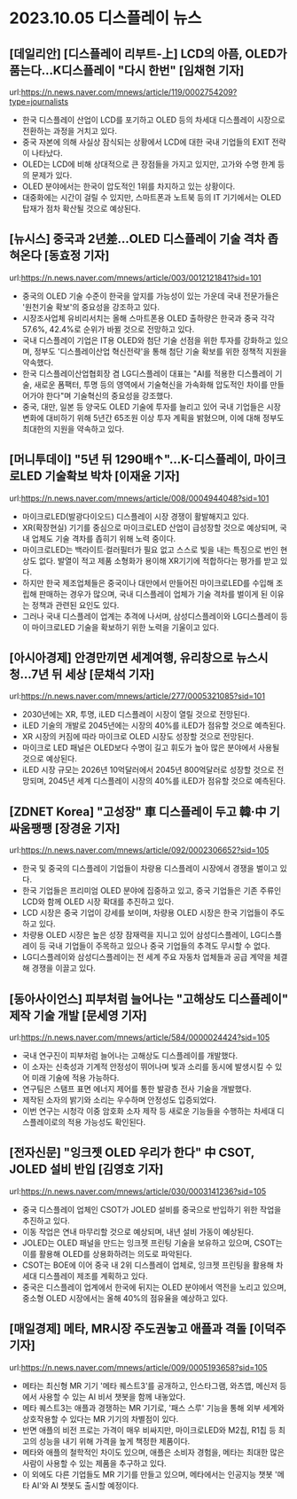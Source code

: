 # 2023.10.05 디스플레이 뉴스

## [데일리안] [디스플레이 리부트-上] LCD의 아픔, OLED가 품는다...K디스플레이 "다시 한번" [임채현 기자]
url:https://n.news.naver.com/mnews/article/119/0002754209?type=journalists
- 한국 디스플레이 산업이 LCD를 포기하고 OLED 등의 차세대 디스플레이 시장으로 전환하는 과정을 거치고 있다.
- 중국 자본에 의해 사실상 잠식되는 상황에서 LCD에 대한 국내 기업들의 EXIT 전략이 나타났다.
- OLED는 LCD에 비해 상대적으로 큰 장점들을 가지고 있지만, 고가와 수명 한계 등의 문제가 있다.
- OLED 분야에서는 한국이 압도적인 1위를 차지하고 있는 상황이다.
- 대중화에는 시간이 걸릴 수 있지만, 스마트폰과 노트북 등의 IT 기기에서는 OLED 탑재가 점차 확산될 것으로 예상된다.

## [뉴시스] 중국과 2년差…OLED 디스플레이 기술 격차 좁혀온다 [동효정 기자]
url:https://n.news.naver.com/mnews/article/003/0012121841?sid=101
- 중국의 OLED 기술 수준이 한국을 앞지를 가능성이 있는 가운데 국내 전문가들은 '원천기술 확보'의 중요성을 강조하고 있다.
- 시장조사업체 유비리서치는 올해 스마트폰용 OLED 출하량은 한국과 중국 각각 57.6%, 42.4%로 순위가 바뀔 것으로 전망하고 있다.
- 국내 디스플레이 기업은 IT용 OLED와 첨단 기술 선점을 위한 투자를 강화하고 있으며, 정부도 '디스플레이산업 혁신전략'을 통해 첨단 기술 확보를 위한 정책적 지원을 약속했다.
- 한국 디스플레이산업협회장 겸 LG디스플레이 대표는 "AI를 적용한 디스플레이 기술, 새로운 폼팩터, 투명 등의 영역에서 기술혁신을 가속화해 압도적인 차이를 만들어가야 한다"며 기술혁신의 중요성을 강조했다.
- 중국, 대만, 일본 등 양국도 OLED 기술에 투자를 늘리고 있어 국내 기업들은 시장 변화에 대비하기 위해 5년간 65조원 이상 투자 계획을 밝혔으며, 이에 대해 정부도 최대한의 지원을 약속하고 있다.

## [머니투데이] "5년 뒤 1290배↑"…K-디스플레이, 마이크로LED 기술확보 박차 [이재윤 기자]
url:https://n.news.naver.com/mnews/article/008/0004944048?sid=101
- 마이크로LED(발광다이오드) 디스플레이 시장 경쟁이 활발해지고 있다.
- XR(확장현실) 기기를 중심으로 마이크로LED 산업이 급성장할 것으로 예상되며, 국내 업체도 기술 격차를 좁히기 위해 노력 중이다.
- 마이크로LED는 백라이트·컬러필터가 필요 없고 스스로 빛을 내는 특징으로 번인 현상도 없다. 발열이 적고 제품 소형화가 용이해 XR기기에 적합하다는 평가를 받고 있다.
- 하지만 한국 제조업체들은 중국이나 대만에서 만들어진 마이크로LED를 수입해 조립해 판매하는 경우가 많으며, 국내 디스플레이 업체가 기술 격차를 벌이게 된 이유는 정책과 관련된 요인도 있다.
- 그러나 국내 디스플레이 업계는 추격에 나서며, 삼성디스플레이와 LG디스플레이 등이 마이크로LED 기술을 확보하기 위한 노력을 기울이고 있다.

## [아시아경제] 안경만끼면 세계여행, 유리창으로 뉴스시청…7년 뒤 세상 [문채석 기자]
url:https://n.news.naver.com/mnews/article/277/0005321085?sid=101
- 2030년에는 XR, 투명, iLED 디스플레이 시장이 열릴 것으로 전망된다.
- iLED 기술의 개발로 2045년에는 시장의 40%를 iLED가 점유할 것으로 예측된다.
- XR 시장의 커짐에 따라 마이크로 OLED 시장도 성장할 것으로 전망된다.
- 마이크로 LED 패널은 OLED보다 수명이 길고 휘도가 높아 많은 분야에서 사용될 것으로 예상된다.
- iLED 시장 규모는 2026년 10억달러에서 2045년 800억달러로 성장할 것으로 전망되며, 2045년 세계 디스플레이 시장의 40%를 iLED가 점유할 것으로 예측된다.

## [ZDNET Korea] "고성장" 車 디스플레이 두고 韓·中 기싸움팽팽 [장경윤 기자]
url:https://n.news.naver.com/mnews/article/092/0002306652?sid=105
- 한국 및 중국의 디스플레이 기업들이 차량용 디스플레이 시장에서 경쟁을 벌이고 있다.
- 한국 기업들은 프리미엄 OLED 분야에 집중하고 있고, 중국 기업들은 기존 주류인 LCD와 함께 OLED 시장 확대를 추진하고 있다.
- LCD 시장은 중국 기업이 강세를 보이며, 차량용 OLED 시장은 한국 기업들이 주도하고 있다.
- 차량용 OLED 시장은 높은 성장 잠재력을 지니고 있어 삼성디스플레이, LG디스플레이 등 국내 기업들이 주목하고 있으나 중국 기업들의 추격도 무시할 수 없다.
- LG디스플레이와 삼성디스플레이는 전 세계 주요 자동차 업체들과 공급 계약을 체결해 경쟁을 이끌고 있다.

## [동아사이언스] 피부처럼 늘어나는 "고해상도 디스플레이" 제작 기술 개발 [문세영 기자]
url:https://n.news.naver.com/mnews/article/584/0000024424?sid=105
- 국내 연구진이 피부처럼 늘어나는 고해상도 디스플레이를 개발했다.
- 이 소자는 신축성과 기계적 안정성이 뛰어나며 빛과 소리를 동시에 발생시킬 수 있어 미래 기술에 적용 가능하다.
- 연구팀은 스탬프 표면 에너지 제어를 통한 발광층 전사 기술을 개발했다.
- 제작된 소자의 밝기와 소리는 우수하며 안정성도 입증되었다.
- 이번 연구는 시청각 이중 암호화 소자 제작 등 새로운 기능들을 수행하는 차세대 디스플레이로의 적용 가능성도 확인된다.

## [전자신문] "잉크젯 OLED 우리가 한다" 中 CSOT, JOLED 설비 반입 [김영호 기자]
url:https://n.news.naver.com/mnews/article/030/0003141236?sid=105
- 중국 디스플레이 업체인 CSOT가 JOLED 설비를 중국으로 반입하기 위한 작업을 추진하고 있다.
- 이동 작업은 연내 마무리할 것으로 예상되며, 내년 설비 가동이 예상된다.
- JOLED는 OLED 패널을 만드는 잉크젯 프린팅 기술을 보유하고 있으며, CSOT는 이를 활용해 OLED를 상용화하려는 의도로 파악된다.
- CSOT는 BOE에 이어 중국 내 2위 디스플레이 업체로, 잉크젯 프린팅을 활용해 차세대 디스플레이 제조를 계획하고 있다.
- 중국은 디스플레이 업계에서 한국에 뒤지는 OLED 분야에서 역전을 노리고 있으며, 중소형 OLED 시장에서는 올해 40%의 점유율을 예상하고 있다.

## [매일경제] 메타, MR시장 주도권놓고 애플과 격돌 [이덕주 기자]
url:https://n.news.naver.com/mnews/article/009/0005193658?sid=105
- 메타는 최신형 MR 기기 '메타 퀘스트3'를 공개하고, 인스타그램, 와츠앱, 메신저 등에서 사용할 수 있는 AI 비서 챗봇을 함께 내놓았다.
- 메타 퀘스트3는 애플과 경쟁하는 MR 기기로, '패스 스루' 기능을 통해 외부 세계와 상호작용할 수 있다는 MR 기기의 차별점이 있다.
- 반면 애플의 비전 프로는 가격이 매우 비싸지만, 마이크로LED와 M2칩, R1칩 등 최고의 성능을 내기 위해 가격을 높게 책정한 제품이다.
- 메타와 애플의 철학적인 차이도 있으며, 애플은 소비자 경험을, 메타는 최대한 많은 사람이 사용할 수 있는 제품을 추구하고 있다.
- 이 외에도 다른 기업들도 MR 기기를 만들고 있으며, 메타에서는 인공지능 챗봇 '메타 AI'와 AI 챗봇도 출시할 예정이다.